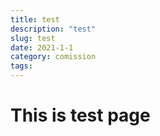 ```yaml
---
title: test
description: "test"
slug: test
date: 2021-1-1
category: comission
tags:
---
```


# This is test page
